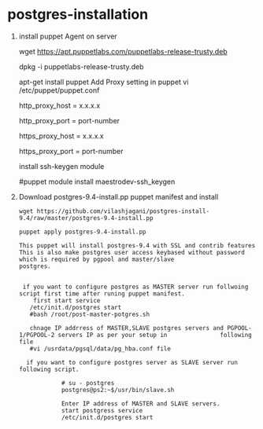 # postgres-installation
1)   install puppet Agent on server

       wget https://apt.puppetlabs.com/puppetlabs-release-trusty.deb
 
       dpkg -i puppetlabs-release-trusty.deb
 
       apt-get install puppet
       Add Proxy setting in puppet
       vi /etc/puppet/puppet.conf
       
       http_proxy_host = x.x.x.x
       
       http_proxy_port = port-number 
       
        https_proxy_host = x.x.x.x
        
        https_proxy_port = port-number


        install ssh-keygen module 

        #puppet module install maestrodev-ssh_keygen      
2) Download postgres-9.4-install.pp puppet manifest and install 
      
       wget https://github.com/vilashjagani/postgres-install-9.4/raw/master/postgres-9.4-install.pp
      
       puppet apply postgres-9.4-install.pp
      
       This puppet will install postgres-9.4 with SSL and contrib features
       This is also make postgres user access keybased without password which is required by pgpool and master/slave               postgres.
       
        
        if you want to configure postgres as MASTER server run follwoing script first time after runing puppet manifest. 
           first start service 
          /etc/init.d/postgres start
          #bash /root/post-master-potgres.sh
          
          chnage IP addrress of MASTER,SLAVE postgres servers and PGPOOL-1/PGPOOL-2 servers IP as per your setup in               following file
          #vi /usrdata/pgsql/data/pg_hba.conf file
          
         if you want to configure postgres server as SLAVE server run following script.
         
                   # su - postgres
                   postgres@ps2:~$/usr/bin/slave.sh
                   
                   Enter IP address of MASTER and SLAVE servers.
                   start postgress service
                   /etc/init.d/postgres start
         
        
      
      
      

